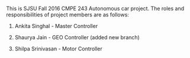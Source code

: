 This is SJSU Fall 2016 CMPE 243 Autonomous car project. The roles and responsibilities of project members are as follows:
1. Ankita Singhal - Master Controller


2. Shaurya Jain - GEO Controller (added new branch)



2. Shilpa Srinivasan - Motor Controller

